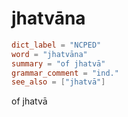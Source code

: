 # jhatvāna

``` toml
dict_label = "NCPED"
word = "jhatvāna"
summary = "of jhatvā"
grammar_comment = "ind."
see_also = ["jhatvā"]
```

of jhatvā

